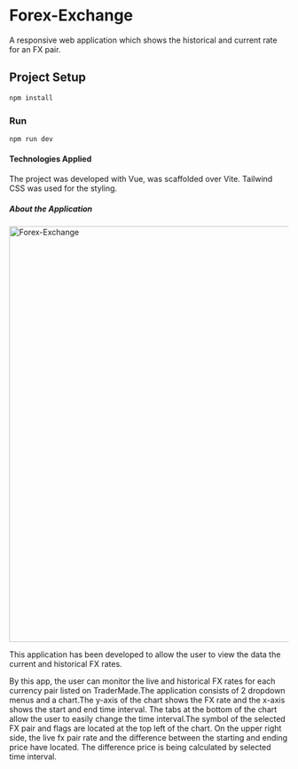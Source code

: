 # Forex-Exchange

A responsive web application which shows the historical and current rate for an FX pair.

## Project Setup

```sh
npm install
```

### Run

```sh
npm run dev
```

#### Technologies Applied

The project was developed with Vue, was scaffolded over Vite. Tailwind CSS was used for the styling.

##### About the Application

<img width="749" alt="Forex-Exchange" src="https://github.com/sbrkaksu/Forex-Exchange/assets/127765582/26fb90e0-b095-4f0f-a013-1140997ff8f9">

This application has been developed to allow the user to view the data the current and historical FX rates.

By this app, the user can monitor the live and historical FX rates for each currency pair listed on TraderMade.The application consists of 2 dropdown menus and a chart.The y-axis of the chart shows the FX rate and the x-axis shows the start and end time interval. The tabs at the bottom of the chart allow the user to easily change the time interval.The symbol of the selected FX pair and flags are located at the top left of the chart.
On the upper right side, the live fx pair rate and the difference between the starting and ending price have located. The difference price is being calculated by selected time interval.
